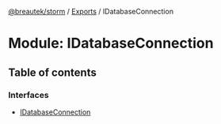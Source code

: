 [@breautek/storm](../README.md) / [Exports](../modules.md) / IDatabaseConnection

# Module: IDatabaseConnection

## Table of contents

### Interfaces

- [IDatabaseConnection](../interfaces/idatabaseconnection.idatabaseconnection-1.md)
